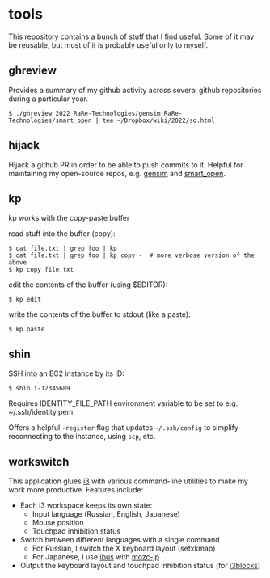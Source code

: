 # tools

This repository contains a bunch of stuff that I find useful.
Some of it may be reusable, but most of it is probably useful only to myself.

## ghreview

Provides a summary of my github activity across several github repositories during a particular year.

    $ ./ghreview 2022 RaRe-Technologies/gensim RaRe-Technologies/smart_open | tee ~/Dropbox/wiki/2022/so.html

## hijack

Hijack a github PR in order to be able to push commits to it.
Helpful for maintaining my open-source repos, e.g. [gensim](https://github.com/RaRe-Technologies/gensim) and [smart_open](https://github.com/RaRe-Technologies/smart_open).

## kp

kp works with the copy-paste buffer

read stuff into the buffer (copy):

 	$ cat file.txt | grep foo | kp
 	$ cat file.txt | grep foo | kp copy -  # more verbose version of the above
 	$ kp copy file.txt

edit the contents of the buffer (using $EDITOR):

 	$ kp edit

write the contents of the buffer to stdout (like a paste):

 	$ kp paste

## shin

SSH into an EC2 instance by its ID:

    $ shin i-12345689

Requires IDENTITY_FILE_PATH environment variable to be set to e.g. ~/.ssh/identity.pem

Offers a helpful `-register` flag that updates `~/.ssh/config` to simplify reconnecting to the instance, using `scp`, etc.

## workswitch

This application glues [i3](https://i3wm.org/) with various command-line utilities to make my work more productive.
Features include:

- Each i3 workspace keeps its own state:
    - Input language (Russian, English, Japanese)
    - Mouse position
    - Touchpad inhibition status
- Switch between different languages with a single command
    - For Russian, I switch the X keyboard layout (setxkmap)
    - For Japanese, I use [ibus](https://github.com/ibus/ibus) with [mozc-jp](https://github.com/google/mozc)
- Output the keyboard layout and touchpad inhibition status (for [i3blocks](https://github.com/vivien/i3blocks))
